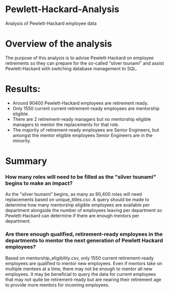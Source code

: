 # Pewlett-Hackard-Analysis
Analysis of Pewlett-Hackard employee data

# Overview of the analysis
The purpose of this analysis is to advise Pewlett-Hackard on employee retirements so they can prepare for the so-called “silver tsunami” and assist Pewlett-Hackard with switching database management to SQL.

# Results:
- Around 90400 Pewlett-Hackard employees are retirement ready.
- Only 1550 current current retirement-ready employees are mentorship eligible.
- There are 2 retirement-ready managers but no mentorship eligible managers to mentor the replacements for that role.
- The majority of retirement-ready employees are Senior Engineers, but amongst the mentor eligible employees Senior Engineers are in the minority. 

# Summary
### How many roles will need to be filled as the "silver tsunami" begins to make an impact?
As the "silver tsunami" begins, as many as 90,400 roles will need replacements based on unique_titles.csv. A query should  be made to determine how many mentorship eligible employees are available per department alongside the number of employees leaving per department so Pewlett-Hackard can determine if there are enough mentors per department.
### Are there enough qualified, retirement-ready employees in the departments to mentor the next generation of Pewlett Hackard employees?
Based on mentorship_eligibility.csv, only 1550 current retirement-ready employees are qualified to mentor new employees. Even if mentors take on multiple mentees at a time, there may not be enough to mentor all new employees. It may be beneficial to query the data for current employees that may not quite be retirement-ready but are nearing their retirement age to provide more mentors for incoming employees. 
